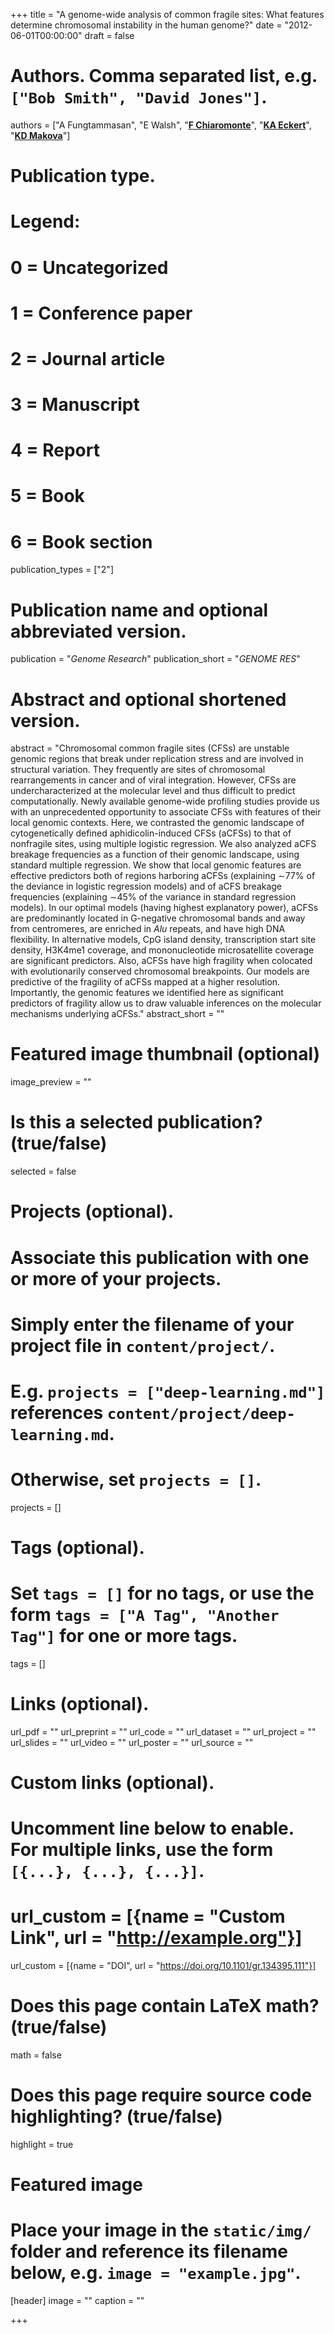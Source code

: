 +++
title = "A genome-wide analysis of common fragile sites: What features determine chromosomal instability in the human genome?"
date = "2012-06-01T00:00:00"
draft = false

# Authors. Comma separated list, e.g. `["Bob Smith", "David Jones"]`.
authors = ["A Fungtammasan", "E Walsh", "[__F Chiaromonte__](http://sites.psu.edu/chiaromonte)", "[__KA Eckert__](https://profiles.psu.edu/profiles/display/113435)", "[__KD Makova__](http://www.bx.psu.edu/makova_lab)"]

# Publication type.
# Legend:
# 0 = Uncategorized
# 1 = Conference paper
# 2 = Journal article
# 3 = Manuscript
# 4 = Report
# 5 = Book
# 6 = Book section
publication_types = ["2"]

# Publication name and optional abbreviated version.
publication = "_Genome Research_"
publication_short = "_GENOME RES_"

# Abstract and optional shortened version.
abstract = "Chromosomal common fragile sites (CFSs) are unstable genomic regions that break under replication stress and are involved in structural variation. They frequently are sites of chromosomal rearrangements in cancer and of viral integration. However, CFSs are undercharacterized at the molecular level and thus difficult to predict computationally. Newly available genome-wide profiling studies provide us with an unprecedented opportunity to associate CFSs with features of their local genomic contexts. Here, we contrasted the genomic landscape of cytogenetically defined aphidicolin-induced CFSs (aCFSs) to that of nonfragile sites, using multiple logistic regression. We also analyzed aCFS breakage frequencies as a function of their genomic landscape, using standard multiple regression. We show that local genomic features are effective predictors both of regions harboring aCFSs (explaining ∼77% of the deviance in logistic regression models) and of aCFS breakage frequencies (explaining ∼45% of the variance in standard regression models). In our optimal models (having highest explanatory power), aCFSs are predominantly located in G-negative chromosomal bands and away from centromeres, are enriched in _Alu_ repeats, and have high DNA flexibility. In alternative models, CpG island density, transcription start site density, H3K4me1 coverage, and mononucleotide microsatellite coverage are significant predictors. Also, aCFSs have high fragility when colocated with evolutionarily conserved chromosomal breakpoints. Our models are predictive of the fragility of aCFSs mapped at a higher resolution. Importantly, the genomic features we identified here as significant predictors of fragility allow us to draw valuable inferences on the molecular mechanisms underlying aCFSs."
abstract_short = ""

# Featured image thumbnail (optional)
image_preview = ""

# Is this a selected publication? (true/false)
selected = false

# Projects (optional).
#   Associate this publication with one or more of your projects.
#   Simply enter the filename of your project file in `content/project/`.
#   E.g. `projects = ["deep-learning.md"]` references `content/project/deep-learning.md`.
#   Otherwise, set `projects = []`.
projects = []

# Tags (optional).
#   Set `tags = []` for no tags, or use the form `tags = ["A Tag", "Another Tag"]` for one or more tags.
tags = []

# Links (optional).
url_pdf = ""
url_preprint = ""
url_code = ""
url_dataset = ""
url_project = ""
url_slides = ""
url_video = ""
url_poster = ""
url_source = ""

# Custom links (optional).
#   Uncomment line below to enable. For multiple links, use the form `[{...}, {...}, {...}]`.
# url_custom = [{name = "Custom Link", url = "http://example.org"}]
url_custom = [{name = "DOI", url = "https://doi.org/10.1101/gr.134395.111"}]

# Does this page contain LaTeX math? (true/false)
math = false

# Does this page require source code highlighting? (true/false)
highlight = true

# Featured image
# Place your image in the `static/img/` folder and reference its filename below, e.g. `image = "example.jpg"`.
[header]
image = ""
caption = ""

+++
